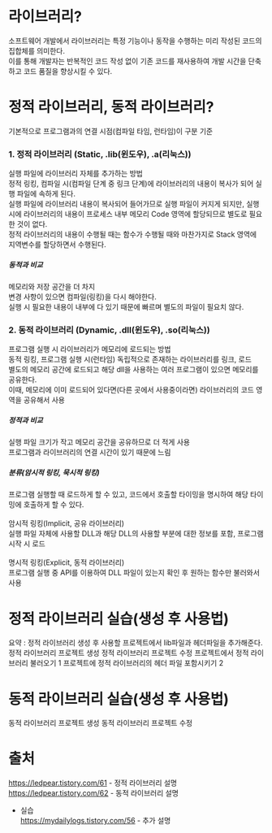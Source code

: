 # 라이브러리?
소프트웨어 개발에서 라이브러리는 특정 기능이나 동작을 수행하는 미리 작성된 코드의 집합체를 의미한다. <br/>
이를 통해 개발자는 반복적인 코드 작성 없이 기존 코드를 재사용하여 개발 시간을 단축하고 코드 품질을 향상시킬 수 있다. <br/>

# 정적 라이브러리, 동적 라이브러리?
기본적으로 프로그램과의 연결 시점(컴파일 타임, 런타임)이 구분 기준 <br/>

### 1. 정적 라이브러리 (Static, .lib(윈도우), .a(리눅스))
실행 파일에 라이브러리 자체를 추가하는 방법 <br/>
정적 링킹, 컴파일 시(컴파일 단계 중 링크 단계)에 라이브러리의 내용이 복사가 되어 실행 파일에 속하게 된다. <br/>
실행 파일에 라이브러리 내용이 복사되어 들어가므로 실행 파일이 커지게 되지만, 실행 시에 라이브러리의 내용이 프로세스 내부 메모리 Code 영역에 할당되므로 별도로 필요한 것이 없다. <br/>
정적 라이브러리의 내용이 수행될 때는 함수가 수행될 때와 마찬가지로 Stack 영역에 지역변수를 할당하면서 수행된다. <br/>

##### 동적과 비교 <br/>
메모리와 저장 공간을 더 차지 <br/> 
변경 사항이 있으면 컴파일(링킹)을 다시 해야한다. <br/>
실행 시 필요한 내용이 내부에 다 있기 때문에 빠르며 별도의 파일이 필요치 않다.<br/>

### 2. 동적 라이브러리 (Dynamic, .dll(윈도우), .so(리눅스))
프로그램 실행 시 라이브러리가 메모리에 로드되는 방법 <br/>
동적 링킹, 프로그램 실행 시(런타임) 독립적으로 존재하는 라이브러리를 링크, 로드 <br/>
별도의 메모리 공간에 로드되고 해당 dll을 사용하는 여러 프로그램이 있으면 메모리를 공유한다. <br/>
이때, 메모리에 이미 로드되어 있다면(다른 곳에서 사용중이라면) 라이브러리의 코드 영역을 공유해서 사용 <br/>

##### 정적과 비교 <br/>
실행 파일 크기가 작고 메모리 공간을 공유하므로 더 적게 사용 <br/>
프로그램과 라이브러리의 연결 시간이 있기 때문에 느림 <br/>

##### 분류(암시적 링킹, 묵시적 링킹)
프로그램 실행할 때 로드하게 할 수 있고, 코드에서 호출할 타이밍을 명시하여 해당 타이밍에 호출하게 할 수 있다. <br/><br/>
암시적 링킹(Implicit, 공유 라이브러리) <br/>
실행 파일 자체에 사용할 DLL과 해당 DLL의 사용할 부분에 대한 정보를 포함, 프로그램 시작 시 로드 <br/><br/>
명시적 링킹(Explicit, 동적 라이브러리) <br/> 
프로그램 실행 중 API를 이용하여 DLL 파일이 있는지 확인 후 원하는 함수만 불러와서 사용 <br/>

# 정적 라이브러리 실습(생성 후 사용법)
요약 : 정적 라이브러리 생성 후 사용할 프로젝트에서 lib파일과 헤더파일을 추가해준다.
정적 라이브러리 프로젝트 생성
정적 라이브러리 프로젝트 수정
프로젝트에서 정적 라이브러리 불러오기
1 프로젝트에 정적 라이브러리의 헤더 파일 포함시키기
2 

# 동적 라이브러리 실습(생성 후 사용법)
동적 라이브러리 프로젝트 생성
동적 라이브러리 프로젝트 수정



# 출처
https://ledpear.tistory.com/61 - 정적 라이브러리 설명 <br/>
https://ledpear.tistory.com/62 - 동적 라이브러리 설명 <br/>
- 실습 <br/>
https://mydailylogs.tistory.com/56 - 추가 설명<br/>

